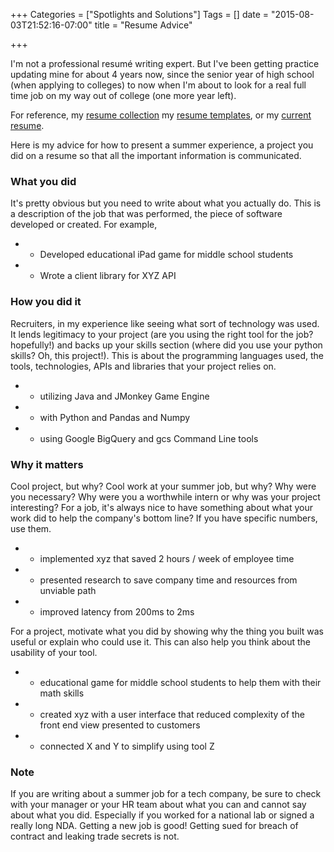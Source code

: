 +++
Categories = ["Spotlights and Solutions"]
Tags = []
date = "2015-08-03T21:52:16-07:00"
title = "Resume Advice"

+++

I'm not a professional resumé writing expert. But I've been getting practice updating mine for about 4 years now, since the senior year of high school (when applying to colleges) to now when I'm about to look for a real full time job on my way out of college (one more year left). 

For reference, my [resume collection](https://github.com/jeansung/ResumeCollection) my [resume templates](https://github.com/jeansung/ResumeTemplate), or my [current resume](https://github.com/jeansung/ResumeCollection/raw/master/master_resume/JEANSUNG_RESUME.pdf).

Here is my advice for how to present a summer experience, a project you did on a resume so that all the important information is communicated.  

### What you did
It's pretty obvious but you need to write about what you actually do. This is a description of the job that was performed, the piece of software developed or created. For example, 

* -  Developed educational iPad game for middle school students
* -  Wrote a client library for XYZ API 

### How you did it
Recruiters, in my experience like seeing what sort of technology was used. It lends legitimacy to your project (are you using the right tool for the job? hopefully!) and backs up your skills section (where did you use your python skills? Oh, this project!). This is about the programming languages used, the tools, technologies, APIs and libraries that your project relies on. 

* - utilizing Java and JMonkey Game Engine
* - with Python and Pandas and Numpy
* - using Google BigQuery and gcs Command Line tools 

### Why it matters
Cool project, but why? Cool work at your summer job, but why? Why were you necessary? Why were you a worthwhile intern or why was your project interesting? For a job, it's always nice to have something about what your work did to help the company's bottom line? If you have specific numbers, use them. 

* - implemented xyz that saved 2 hours / week of employee time 
* - presented research to save company time and resources from unviable path 
* - improved latency from 200ms to 2ms

For a project, motivate what you did by showing why the thing you built was useful or explain who could use it. This can also help you think about the usability of your tool. 

* - educational game for middle school students to help them with their math skills 
* - created xyz with a user interface that reduced complexity of the front end view presented to customers
* - connected X and Y to simplify using tool Z 

### Note
If you are writing about a summer job for a tech company, be sure to check with your manager or your HR team about what you can and cannot say about what you did. Especially if you worked for a national lab or signed a really long NDA. Getting a new job is good! Getting sued for breach of contract and leaking trade secrets is not. 

